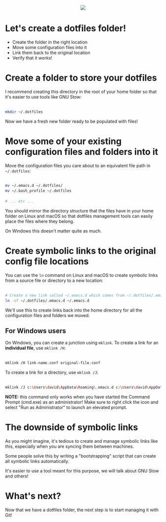 <div align="center"> <a href="<https://freek@barwegen.nl>"> <img src="![img](./img/dotfiles48x48.png)"> </a> </div>


# Let's create a dotfiles folder!

-   Create the folder in the right location
-   Move some configuration files into it
-   Link them back to the original location
-   Verify that it works!


# Create a folder to store your dotfiles

I recommend creating this directory in the root of your home folder so that it's easier to use tools like GNU Stow:

```sh

mkdir ~/.dotfiles

```

Now we have a fresh new folder ready to be populated with files!


# Move some of your existing configuration files and folders into it

Move the configuration files you care about to an equivalent file path in `~/.dotfiles`:

```sh

mv ~/.emacs.d ~/.dotfiles/
mv ~/.bash_profile ~/.dotfiles

# ... etc ...

```

You should mirror the directory structure that the files have in your home folder on Linux and macOS so that dotfiles management tools can easily place the files where they belong.

On Windows this doesn't matter quite as much.


# Create symbolic links to the original config file locations

You can use the `ln` command on Linux and macOS to create symbolic links from a source file or directory to a new location:

```sh

# Create a new link called ~/.emacs.d which comes from ~/.dotfiles/.emacs.d
ln -sf ~/.dotfiles/.emacs.d ~/.emacs.d

```

We'll use this to create links back into the home directory for all the configuration files and folders we moved.


## For Windows users

On Windows, you can create a junction using `mklink`. To create a link for an **individual file**, use `mklink /H`:

```sh

mklink /H link-name.conf original-file.conf

```

To create a link for a directory, use `mklink /J`:

```sh

mklink /J c:\Users\david\AppData\Roaming\.emacs.d c:\Users\david\AppData\Roaming\.dotfiles\.emacs.d

```

**NOTE:** this command only works when you have started the Command Prompt (cmd.exe) as an administrator! Make sure to right click the icon and select "Run as Administrator" to launch an elevated prompt.


# The downside of symbolic links

As you might imagine, it's tedious to create and manage symbolic links like this, especially when you are syncing them between machines.

Some people solve this by writing a "bootstrapping" script that can create all symbolic links automatically.

It's easier to use a tool meant for this purpose, we will talk about GNU Stow and others!


# What's next?

Now that we have a dotfiles folder, the next step is to start managing it with Git!